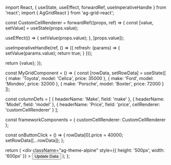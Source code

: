 import React, { useState, useEffect, forwardRef, useImperativeHandle } from 'react';
import { AgGridReact } from 'ag-grid-react';

const CustomCellRenderer = forwardRef((props, ref) => {
  const [value, setValue] = useState(props.value);

  useEffect(() => {
    setValue(props.value);
  }, [props.value]);

  useImperativeHandle(ref, () => ({
    refresh: (params) => {
      setValue(params.value);
      return true;
    }
  }));

  return <span>{value}</span>;
});

const MyGridComponent = () => {
  const [rowData, setRowData] = useState([
    { make: 'Toyota', model: 'Celica', price: 35000 },
    { make: 'Ford', model: 'Mondeo', price: 32000 },
    { make: 'Porsche', model: 'Boxter', price: 72000 }
  ]);

  const columnDefs = [
    { headerName: 'Make', field: 'make' },
    { headerName: 'Model', field: 'model' },
    {
      headerName: 'Price',
      field: 'price',
      cellRenderer: 'customCellRenderer'
    }
  ];

  const frameworkComponents = {
    customCellRenderer: CustomCellRenderer
  };

  const onButtonClick = () => {
    rowData[0].price = 40000;
    setRowData([...rowData]);
  };

  return (
    <div
      className="ag-theme-alpine"
      style={{
        height: '500px',
        width: '600px'
      }}
    >
      <button onClick={onButtonClick}>Update Data</button>
      <AgGridReact
        columnDefs={columnDefs}
        rowData={rowData}
        frameworkComponents={frameworkComponents}
      ></AgGridReact>
    </div>
  );
};
